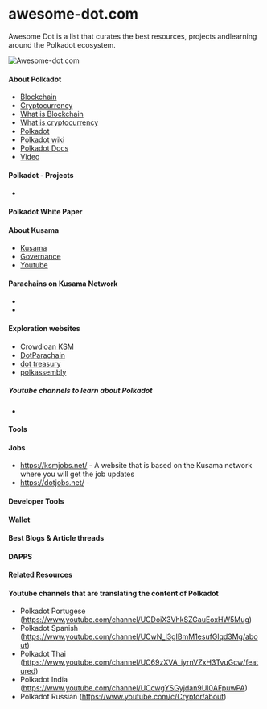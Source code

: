# awesome-dot.com 
Awesome Dot is a list that curates the best resources, projects andlearning around the Polkadot ecosystem.

![Awesome-dot.com](https://polkadot.network/content/images/2020/06/Polkadot_OG.png)

#### About Polkadot 

- [Blockchain](https://github.com/yjjnls/awesome-blockchain/)
- [Cryptocurrency ](https://www.youtube.com/watch?v=j23HnORQXvs)
- [What is Blockchain](https://www.youtube.com/watch?v=SSo_EIwHSd4)
- [What is cryptocurrency](https://www.investopedia.com/terms/c/cryptocurrency.asp)
- [Polkadot](https://www.youtube.com/watch?v=_-k0xkooSlA/)
- [Polkadot wiki](https://wiki.polkadot.network/)
- [Polkadot Docs](https://wiki.polkadot.network/docs/getting-started)
- [Video](https://www.youtube.com/channel/UCB7PbjuZLEba_znc7mEGNgw)

#### Polkadot - Projects

-



#### Polkadot White Paper






#### About Kusama

- [Kusama]()
- [Governance](https://forum.ethereum.org/discussion/1495/chat-with-the-ethereum-community-on-skype-irc-and-gitter)
- [Youtube](https://ethstats.net/)

#### Parachains on Kusama Network

-
-






#### Exploration websites

- [Crowdloan KSM](https://blockmodo.com/quotes/ETH)
- [DotParachain](https://coinmarketcap.com/currencies/ethereum/)
- [dot treasury](https://github.com/Blockmodo/coin_registry/blob/master/coins/ETH.registry.json)
- [polkassembly]()





##### Youtube channels to learn about Polkadot


- 


#### Tools


#### Jobs 

- https://ksmjobs.net/ - A website that is based on the Kusama network where you will get the job updates 
- https://dotjobs.net/ - 

#### Developer Tools

#### Wallet


#### Best Blogs & Article threads
 


#### DAPPS



#### Related Resources


#### Youtube channels that are translating the content of Polkadot

- Polkadot Portugese (https://www.youtube.com/channel/UCDoiX3VhkSZGauEoxHW5Mug)
- Polkadot Spanish   (https://www.youtube.com/channel/UCwN_l3gIBmM1esufGlqd3Mg/about)
- Polkadot Thai     (https://www.youtube.com/channel/UC69zXVA_iyrnVZxH3TvuGcw/featured)
- Polkadot India   (https://www.youtube.com/channel/UCcwgYSGyjdan9Ul0AFpuwPA)
- Polkadot Russian (https://www.youtube.com/c/Cryptor/about)
  




  
